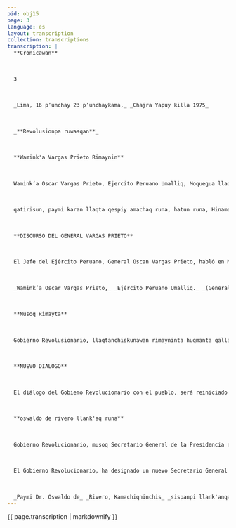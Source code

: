 ```yaml
---
pid: obj15
page: 3
language: es
layout: transcription
collection: transcriptions
transcription: |
  **Cronicawan**
  
  
  
  3
  
  
  
  _Lima, 16 p’unchay 23 p’unchaykama,_ _Chajra Yapuy killa 1975_
  
  
  
  _**Revolusionpa ruwasqan**_
  
  
  
  **Wamink'a Vargas Prieto Rimaynin**
  
  
  
  Wamink’a Oscar Vargas Prieto, Ejercito Peruano Umalliq, Moquegua llaqtapi rimarin, "Simon Bolivar" Yachay Wasi raymin rayku, pachaj pisqa chunka wata hunt'achisqanpi. Chaypi, Wamink'a Vargas Prieto, sut'ichamun imatan musoq mit'api kay Revolusion Peruana mashkanqa. Revolusion Peruanaqa humanista, libertaria, socialista, cristianan, ama pipas pantachunchu, kay revolunsionqa ñanniyuqmi. Manan t'ijrakunqachu, hinallataqmi, manan qhepamit'akunaman kutirkunqachu: Chaymi, llapan runakunapi ch’uya qhepanan. Revolusionqa tukuy sumaq hamut'aykunayuqmi, ruwaykunayuqmi, rimanakunayuq ima, chaypin runakaypaq yupaychana kanan. Rimarillantaqmi Domingo Nieto hatun Wamink’ata yuyarispa, paymantan nin thaskiynillanta
  
  
  
  qatirisun, paymi karan llaqta qespiy amachaq runa, hatun runa, Hinamantaq rimarin hatun hamawt’a Jose Carlos Mariategui, paymantan nin"Jose Carlos Mariategui karan hatun hamut'aq, hatun pacha t'ijraq runa paymi llaqtanchispa purinan ñanta kunankama k’anchachishan. Paymi ninqan, PERU LLAQTAN CHISTA PERWANUYACHISUN, kaymi willka kamachi hunt'ananchis kashan". Paykunaq yupin qatiq runan, noqaykuqa kayku Peru Suyunchismanta hatun llaqta ruwananchispaq, musoq Peru Suyo ruwananchispaq, cheqaq qespisqa llaqta kananpaq.
  
  
  
  **DISCURSO DEL GENERAL VARGAS PRIETO**
  
  
  
  El Jefe del Ejército Peruano, General Oscan Vargas Prieto, habló en Moquegua, con motivo de las celebraciones del 150 Aniversario del Colegio "Simón Bolivar.' En esa oportunidad, el General Vargas Prieto, puntualizó los objetivos que se buscan en esta nueva etapa de la Revolución. La Revolución Peruana, es humanistá, libertaria, socialista y Cristiana, y nadie debe llamarse a engaño, esta revolución tiene su propio camino. Esta nueva etapa no permitirá desviaciones, ni significa un regreso a las etapas pasadas. Eso debe quedar claro. La Revolución es un conjunto de bellos pensamientos y realizaciones y permanente diálogo, enmarcado siempre en el respecto por la dignidad de la persona humana. En su discurso, hizo recuerdo del Gran Marisca! Domingo Nieto, de quien dijo que fue un gran hombre, un gran defensor de la libertad de la patria y que debemos seguir sus pasos. También se refirió a gran Amauta José Carlos Mariátegui, de quien dijo que era un gran pensador, un gran revolucionario, cuyo pensamiento alumbra el camino que debe recorrer nuestro pueblo, y nos legó el sagrado mandato que debemos cumplir "Peruanicemos el Peru". Nosotros debemos seguir esos ejemplos, para hacer de nuestro Perú una patria grande, un Nuevo Perú, un país verdaderamente libre.
  
  
  
  _Wamink’a Oscar Vargas Prieto,_ _Ejército Peruano Umalliq._ _(General Oscar Vargar Prieto,_ _jefe del Ejército Peruano)._
  
  
  
  **Musoq Rimayta**
  
  
  
  Gobierno Revolusionario, llaqtanchiskunawan rimayninta huqmanta qallarinqa. Chaymi ruwakunqa, Kamachiqnin chis, maypin mana allinta ruwashanku yachanankupaq, sichus allinta kamachita hunt'achimushanku, icha manachu. Chhaynatan reqsichimun Ñawpaqe Ministro Wamink’a Oscar Vargas Prieto, chay rimaypin mashkhakunqa canales de comunicacion, nisqanchis imata llaqta munan allin reqsinanchispaq, Revolusion Peruana, astawan saphichakunanpaq. Musoq metodologia politica nisqawan, kaywan hunt'achikuyta qallarinqa, musoq rimayta, as allin rimariyta.
  
  
  
  **NUEVO DIALOGO**
  
  
  
  El diálogo del Gobiemo Revolucionario con el pueblo, será reiniciado nuevamente. Esto se hará, para que nuestros gober nantes sepan si las medidadictadas son convenientemente aplicadas y si estas mismas medidas tienen los efectos buscados o no. Esó ha hecho conocer el Primer Ministro General Oscar Vargas Prieto, agregó que con esto diálogos se busca establecer los canales de comunicación imprescindibles, que permitan conocer las necesidades y aspiraciones del pueblo, con ello la revolución se profundizará aún más. La Nueva metodología política, se empieza a cumplir de este modo, con diálogo abierto.
  
  
  
  **oswaldo de rivero llank'aq runa**
  
  
  
  Gobierno Revolucionario, musoq Secretario General de la Presidencia nisqata, ajllarqunña. Chaytan reqsichimun Kamachiq Qelqa R.S. O471. Dr. Oswaldo de Rivero Barreto kanqa musoq Secretario General de la Presidencia de la República, hina kaspan Kamachiqnischispa"sispanpi llank'anqa. Dr. Oswaldo de Rivero, ashkha yuyayniyuq runan, Servicio Diplomatico nisqanchispi imaymana llank’anayuq karqan, kunanmi kashanConsejero, paymi, Peru Suyo Delegasionpi No Alineados llaqtakunaq tawa ñeqe Tantanakuyman riran, 1973 watapi, Argel llaqtaman. Hinallatagmi, Delegasion Peruana hunt'achispa Asamblea Generalpi llank’amun ONU masichakuy hatun tantanakuypi. Umallirallantaqmi Planeaminto Politico de la Cancilleria nisqanchista, paytaqmi Cancillerkuna tantanakunankupaq llank’arqan, politico masichakuy hamut'aspa, pisqa ñeqeNo Alineados llaqtakunaq tantanakuypi, ura Chawa Warki killapi.
  
  
  
  El Gobierno Revolucionario, ha designado un nuevo Secretario General de la Presidencia. Así lo hace conocer mediante la Resolución Suprema No 0471. El nuevo Secretario General de la Presidencia de la República, será el Dr. Oswaldu de, Rivero Barreto, en tal virtud trabajará al lado de nuestro Presidente. El Dr. Oswaldo de Rivero, es una persona de altas dotes intelectuales, y ha desempeñado muchos cargos en el servicio Diplomático actualmente tiene el cargo de Consejero. El, integró la Delegación Peruana que concurrió a la IV Citade Países No Alineados realizado en 1973 en Argel. Asimismo, ha sido miembro de la Delegación Peruana a las últimas Asambleas Generales Extraordinarias de la ONU. Se ha desempeñado también como Jefe de Planeamiento Político. de la Cancillería, y é ha tenido a su cargo el Planeamiento Político y la Coordinación de la Reunión de Cancilleres de la V reunión de países No Alineados, celebrada en Lima, en el mes de agosto pasado.
  
  
  
  _Paymi Dr. Oswaldo de_ _Rivero, Kamachiqninchis_ _sispanpi llank'anqa._ _(El es el Dr. Oswando de_ _Rivero, trabajará junto a_ _nuestro Presidente)._
---
```


{{ page.transcription | markdownify }}
